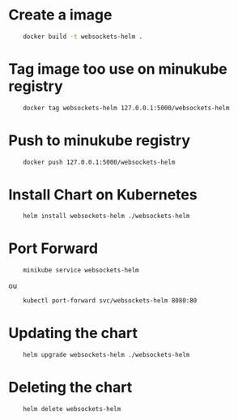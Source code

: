 
# Create a image
```bash
    docker build -t websockets-helm .
```

# Tag image too use on minukube registry
```bash
    docker tag websockets-helm 127.0.0.1:5000/websockets-helm
```

# Push to minukube registry
```bash
    docker push 127.0.0.1:5000/websockets-helm
```

<!-- # Create a chart
Executar somente uma vez
```bash
    helm create websockets-helm
``` -->

# Install Chart on Kubernetes
```bash
    helm install websockets-helm ./websockets-helm
```

# Port Forward
```bash
    minikube service websockets-helm
```
ou
```bash
    kubectl port-forward svc/websockets-helm 8080:80
```

# Updating the chart
```bash
    helm upgrade websockets-helm ./websockets-helm
```

# Deleting the chart
```bash
    helm delete websockets-helm
```